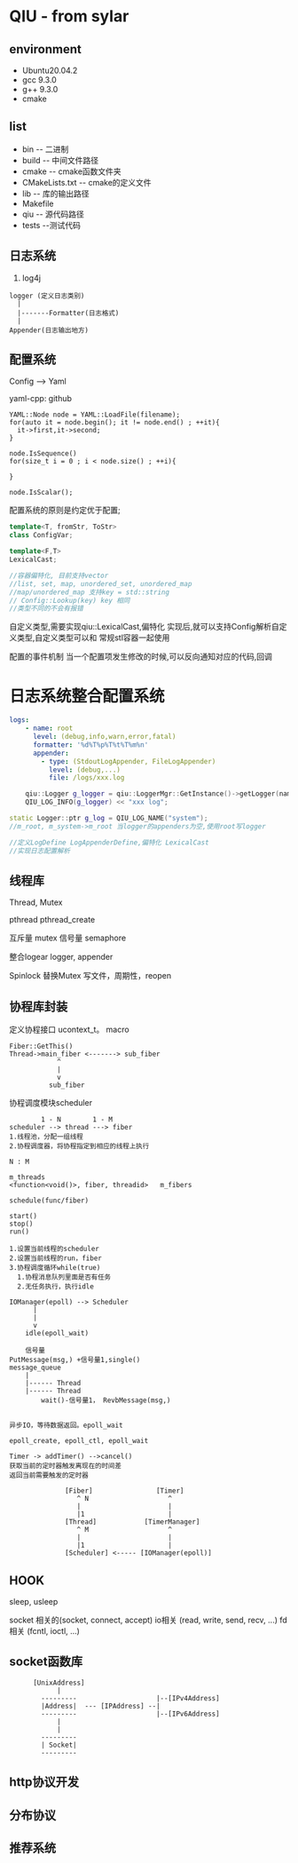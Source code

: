 # QIU - from sylar

## environment
* Ubuntu20.04.2
* gcc 9.3.0
* g++ 9.3.0
* cmake

## list
* bin -- 二进制
* build -- 中间文件路径
* cmake -- cmake函数文件夹
* CMakeLists.txt -- cmake的定义文件
* lib -- 库的输出路径
* Makefile
* qiu -- 源代码路径
* tests --测试代码

## 日志系统
1)
    log4j
```
logger (定义日志类别)
  |
  |-------Formatter(日志格式)
  |
Appender(日志输出地方)
```

## 配置系统

Config --> Yaml

yaml-cpp: github

```
YAML::Node node = YAML::LoadFile(filename);
for(auto it = node.begin(); it != node.end() ; ++it){
  it->first,it->second;
}

node.IsSequence()
for(size_t i = 0 ; i < node.size() ; ++i){

}

node.IsScalar();
```
配置系统的原则是约定优于配置;

```cpp
template<T, fromStr, ToStr>
class ConfigVar;

template<F,T>
LexicalCast;

//容器偏特化, 目前支持vector
//list, set, map, unordered_set, unordered_map
//map/unordered_map 支持key = std::string
// Config::Lookup(key) key 相同
//类型不同的不会有报错
```

自定义类型,需要实现qiu::LexicalCast,偏特化
实现后,就可以支持Config解析自定义类型,自定义类型可以和
常规stl容器一起使用

配置的事件机制
当一个配置项发生修改的时候,可以反向通知对应的代码,回调

# 日志系统整合配置系统
```yaml
logs:
    - name: root
      level: (debug,info,warn,error,fatal)
      formatter: '%d%T%p%T%t%T%m%n'
      appender:
        - type: (StdoutLogAppender, FileLogAppender)
          level: (debug,...)
          file: /logs/xxx.log
```
```cpp
    qiu::Logger g_logger = qiu::LoggerMgr::GetInstance()->getLogger(name);
    QIU_LOG_INFO(g_logger) << "xxx log";
```
```cpp
static Logger::ptr g_log = QIU_LOG_NAME("system");
//m_root, m_system->m_root 当logger的appenders为空,使用root写logger
```

```cpp
//定义LogDefine LogAppenderDefine,偏特化 LexicalCast
//实现日志配置解析
```

## 线程库

Thread, Mutex

pthread pthread_create

互斥量 mutex
信号量 semaphore

整合logear
logger, appender

Spinlock 替换Mutex
写文件，周期性，reopen


## 协程库封装
定义协程接口
ucontext_t。
macro

```
Fiber::GetThis()
Thread->main_fiber <-------> sub_fiber
            ^
            |
            v
          sub_fiber
```

协程调度模块scheduler
```
        1 - N        1 - M
scheduler --> thread ---> fiber
1.线程池，分配一组线程
2.协程调度器，将协程指定到相应的线程上执行

N : M

m_threads
<function<void()>, fiber, threadid>   m_fibers

schedule(func/fiber)

start()
stop()
run()

1.设置当前线程的scheduler
2.设置当前线程的run，fiber
3.协程调度循环while(true)
  1.协程消息队列里面是否有任务
  2.无任务执行，执行idle
```

```
IOManager(epoll) --> Scheduler
      |
      |
      v
    idle(epoll_wait)

    信号量
PutMessage(msg,) +信号量1,single()
message_queue
    |
    |------ Thread
    |------ Thread
        wait()-信号量1， RevbMessage(msg,)


异步IO，等待数据返回。epoll_wait

epoll_create, epoll_ctl, epoll_wait
```

```
Timer -> addTimer() -->cancel()
获取当前的定时器触发离现在的时间差
返回当前需要触发的定时器
```


```
              [Fiber]                [Timer]
                 ^ N                    ^
                 |                      |
                 |1                     |
              [Thread]            [TimerManager]
                 ^ M                    ^
                 |                      |
                 |1                     |
              [Scheduler] <----- [IOManager(epoll)]
```

## HOOK
sleep,
usleep

socket 相关的(socket, connect, accept)
io相关 (read, write, send, recv, ...)
fd相关 (fcntl, ioctl, ...)

## socket函数库


          [UnixAddress]
                |
            ---------                    |--[IPv4Address] 
            |Address|  --- [IPAddress] --|
            ---------                    |--[IPv6Address]
                |
                |
            ---------
            | Socket|
            ---------
## http协议开发

## 分布协议

## 推荐系统
